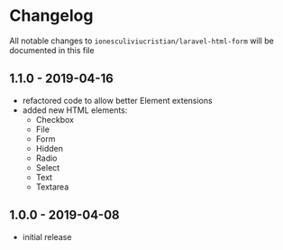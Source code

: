 # Changelog

All notable changes to `ionesculiviucristian/laravel-html-form` will be documented in this file

## 1.1.0 - 2019-04-16

- refactored code to allow better Element extensions
- added new HTML elements:
    - Checkbox
    - File
    - Form
    - Hidden
    - Radio
    - Select
    - Text
    - Textarea

## 1.0.0 - 2019-04-08

- initial release
